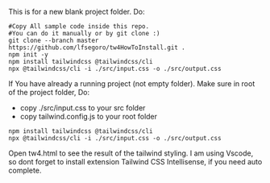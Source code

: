 This is for a new blank project folder. Do:
```
#Copy All sample code inside this repo. 
#You can do it manually or by git clone :)
git clone --branch master https://github.com/lfsegoro/tw4HowToInstall.git .
npm init -y
npm install tailwindcss @tailwindcss/cli
npx @tailwindcss/cli -i ./src/input.css -o ./src/output.css

```
If You have already a running project (not empty folder).
Make sure in root of the project folder, Do:
- copy ./src/input.css to your src folder
- copy tailwind.config.js to your root folder
```
npm install tailwindcss @tailwindcss/cli
npx @tailwindcss/cli -i ./src/input.css -o ./src/output.css

```
Open tw4.html to see the result of the tailwind styling.
I am using Vscode, so dont forget to install extension Tailwind CSS Intellisense, if you need auto complete.
